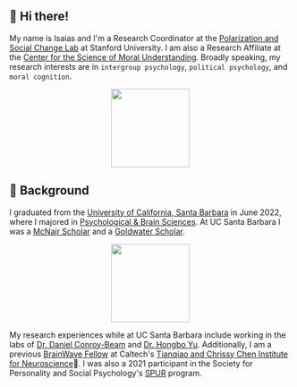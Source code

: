 ## 👋 Hi there!

My name is Isaias and I'm a Research Coordinator at the [Polarization and Social Change Lab](https://www.pascl.stanford.edu/) at Stanford University. I am also a Research Affiliate at the [Center for the Science of Moral Understanding](https://www.moralunderstanding.com/). Broadly speaking, my research interests are in `intergroup psychology`, `political psychology`, and `moral cognition`. 

<div id="header" align="center">
  <img src="https://media.giphy.com/media/l41lZBP84rdzHnWA8/giphy.gif" width="140"/>
</div>

## 📘 Background

I graduated from the [University of California, Santa Barbara](https://www.ucsb.edu/) in June 2022, where I majored in [Psychological & Brain Sciences](https://psych.ucsb.edu/). At UC Santa Barbara I was a [McNair Scholar](https://mcnair.ucsb.edu/) and a [Goldwater Scholar](https://goldwaterscholarship.gov/).

<div id="header" align="center">
  <img src="https://media.giphy.com/media/8t7lXR6Sep8zB6v7El/giphy.gif" width="140"/>
</div>

My research experiences while at UC Santa Barbara include working in the labs of [Dr. Daniel Conroy-Beam](https://psych.ucsb.edu/people/faculty/daniel-conroy-beam) and [Dr. Hongbo Yu](https://psych.ucsb.edu/people/faculty/hongbo-yu). Additionally, I am a previous [BrainWave Fellow](https://neuroscience.caltech.edu/education/brainwave-fellowship-program/brainwave-fellows-2021) at Caltech's [Tianqiao and Chrissy Chen Institute for Neuroscience](https://neuroscience.caltech.edu/)🧠. I was also a 2021 participant in the Society for Personality and Social Psychology's [SPUR](https://spsp.org/professional-development/training-programs/social-personality-undergraduate-research-spur-program) program.

<!--
**Isu21842/Isu21842** is a ✨ _special_ ✨ repository because its `README.md` (this file) appears on your GitHub profile.

<div id="header" align="right">
  <img src="https://media.giphy.com/media/vmpD7oogmtjGg/giphy.gif" width="140"/>
</div>

Here are some ideas to get you started:
- 🌱 I’m currently learning ...
- 👯 I’m looking to collaborate on ...
- 🤔 I’m looking for help with ...
- 💬 Ask me about ...
- 📫 How to reach me: ...
- 😄 Pronouns: ...
- ⚡ Fun fact: ...
-->
